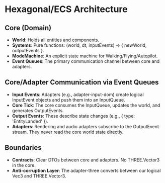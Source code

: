 # Hexagonal/ECS Architecture

## Core (Domain)
- **World**: Holds all entities and components.
- **Systems**: Pure functions: (world, dt, inputEvents) => { newWorld, outputEvents }.
- **ModeMachine**: An explicit state machine for Walking/Flying/Autopilot.
- **Event Queues**: The primary communication channel between core and adapters.

## Core/Adapter Communication via Event Queues
- **Input Events**: Adapters (e.g., adapter-input-dom) create logical InputEvent objects and push them into an InputQueue.
- **Core Tick**: The core consumes the InputQueue, updates the world, and generates OutputEvents.
- **Output Events**: These describe state changes (e.g., { type: 'EntityLanded' }).
- **Adapters**: Rendering and audio adapters subscribe to the OutputEvent stream. They never read the core world state directly.

## Boundaries
- **Contracts**: Clear DTOs between core and adapters. No THREE.Vector3 in the core.
- **Anti-corruption Layer**: The adapter-three converts between our logical Vec3 and THREE.Vector3.